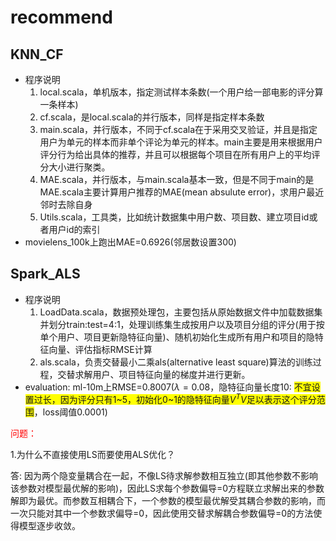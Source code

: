 # recommend

## KNN_CF

* 程序说明
  1. local.scala，单机版本，指定测试样本条数(一个用户给一部电影的评分算一条样本)
  2. cf.scala，是local.scala的并行版本，同样是指定样本条数
  3. main.scala，并行版本，不同于cf.scala在于采用交叉验证，并且是指定用户为单元的样本而非单个评论为单元的样本。main主要是用来根据用户评分行为给出具体的推荐，并且可以根据每个项目在所有用户上的平均评分大小进行聚类。
  4. MAE.scala，并行版本，与main.scala基本一致，但是不同于main的是MAE.scala主要计算用户推荐的MAE(mean absulute error)，求用户最近邻时去除自身
  5. Utils.scala，工具类，比如统计数据集中用户数、项目数、建立项目id或者用户id的索引
* movielens_100k上跑出MAE=0.6926(邻居数设置300)

## Spark_ALS

* 程序说明
  1. LoadData.scala，数据预处理包，主要包括从原始数据文件中加载数据集并划分train:test=4:1，处理训练集生成按用户以及项目分组的评分(用于按单个用户、项目更新隐特征向量)、随机初始化生成所有用户和项目的隐特征向量、评估指标RMSE计算
  2. als.scala，负责交替最小二乘als(alternative least square)算法的训练过程，交替求解用户、项目特征向量的梯度并进行更新。
* evaluation: ml-10m上RMSE=0.8007($\lambda=0.08$，隐特征向量长度10: <font style='background:yellow'>不宜设置过长，因为评分只有1\~5，初始化0\~1的隐特征向量$V^TV$足以表示这个评分范围</font>，loss阈值0.0001)

<font color='red'>问题：</font>

1.为什么不直接使用LS而要使用ALS优化？

答: 因为两个隐变量耦合在一起，不像LS待求解参数相互独立(即其他参数不影响该参数对模型最优解的影响)，因此LS求每个参数偏导=0方程联立求解出来的参数解即为最优。而参数互相耦合下，一个参数的模型最优解受其耦合参数的影响，而一次只能对其中一个参数求偏导=0，因此使用交替求解耦合参数偏导=0的方法使得模型逐步收敛。